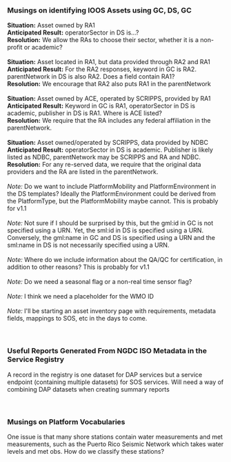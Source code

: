 ### Musings on identifying IOOS Assets using GC, DS, GC ###

<b>Situation:</b> Asset owned by RA1<br>
<b>Anticipated Result:</b> operatorSector in DS is...?<br>
<b>Resolution:</b> We allow the RAs to choose their sector, whether it is a non-profit or academic?<br>
<br>
<b>Situation:</b> Asset located in RA1, but data provided through RA2 and RA1<br>
<b>Anticipated Result:</b> For the RA2 responses, keyword in GC is RA2.  parentNetwork in DS is also RA2.  Does a field contain RA1?<br>
<b>Resolution:</b> We encourage that RA2 also puts RA1 in the parentNetwork<br>
<br>
<b>Situation:</b> Asset owned by ACE, operated by SCRIPPS, provided by RA1<br>
<b>Anticipated Result:</b> Keyword in GC is RA1, operatorSector in DS is academic, publisher in DS is RA1.  Where is ACE listed?<br>
<b>Resolution:</b> We require that the RA includes any federal affiliation in the parentNetwork.<br>
<br>
<b>Situation:</b>  Asset owned/operated by SCRIPPS, data provided by NDBC<br>
<b>Anticipated Result:</b> operatorSector in DS is academic.  Publisher is likely listed as NDBC, parentNetwork may be SCRIPPS and RA and NDBC.<br>
<b>Resolution:</b> For any re-served data, we require that the original data providers and the RA are listed in the parentNetwork.<br>
<br>
<i>Note:</i> Do we want to include PlatformMobility and PlatformEnvironment in the DS templates?  Ideally the PlatformEnvironment could be derived from the PlatformType, but the PlatformMobility maybe cannot.  This is probably for v1.1<br>
<br>
<i>Note:</i> Not sure if I should be surprised by this, but the gml:id in GC is not specified using a URN.  Yet, the sml:id in DS is specified using a URN.  Conversely, the gml:name in GC and DS is specified using a URN and the sml:name in DS is not necessarily specified using a URN.<br>
<br>
<i>Note:</i> Where do we include information about the QA/QC for certification, in addition to other reasons?  This is probably for v1.1<br>
<br>
<i>Note:</i> Do we need a seasonal flag or a non-real time sensor flag?<br>
<br>
<i>Note:</i> I think we need a placeholder for the WMO ID<br>
<br>
<i>Note:</i> I'll be starting an asset inventory page with requirements, metadata fields, mappings to SOS, etc in the days to come.<br>
<br>
<br>
<h3>Useful Reports Generated From NGDC ISO Metadata in the Service Registry</h3>

A record in the registry is one dataset for DAP services but a service endpoint (containing multiple datasets) for SOS services.  Will need a way of combining DAP datasets when creating summary reports<br>
<br>
<br>
<h3>Musings on Platform Vocabularies</h3>

One issue is that many shore stations contain water measurements and met measurements, such as the Puerto Rico Seismic Network which takes water levels and met obs. How do we classify these stations?